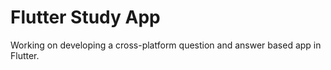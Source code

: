 # Flutter Study App

Working on developing a cross-platform question and answer based app in Flutter.
